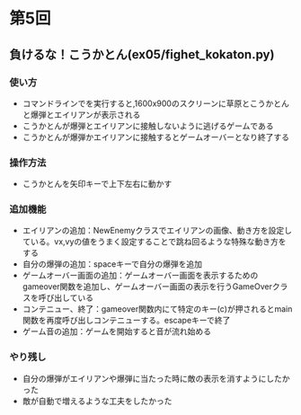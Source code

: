 # 第5回
## 負けるな！こうかとん(ex05/fighet_kokaton.py)
### 使い方
* コマンドラインでを実行すると,1600x900のスクリーンに草原とこうかとんと爆弾とエイリアンが表示される
* こうかとんが爆弾とエイリアンに接触しないように逃げるゲームである
* こうかとんが爆弾かエイリアンに接触するとゲームオーバーとなり終了する

### 操作方法
* こうかとんを矢印キーで上下左右に動かす

### 追加機能
* エイリアンの追加：NewEnemyクラスでエイリアンの画像、動き方を設定している。vx,vyの値をうまく設定することで跳ね回るような特殊な動き方をする
* 自分の爆弾の追加：spaceキーで自分の爆弾を追加
* ゲームオーバー画面の追加：ゲームオーバー画面を表示するためのgameover関数を追加し、ゲームオーバー画面の表示を行うGameOverクラスを呼び出している
* コンテニュー、終了：gameover関数内にて特定のキー(c)が押されるとmain関数を再度呼び出しコンテニューする。escapeキーで終了
* ゲーム音の追加：ゲームを開始すると音が流れ始める

### やり残し
* 自分の爆弾がエイリアンや爆弾に当たった時に敵の表示を消すようにしたかった
* 敵が自動で増えるような工夫をしたかった